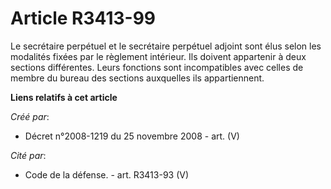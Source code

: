 # Article R3413-99

Le secrétaire perpétuel et le secrétaire perpétuel adjoint sont élus selon les modalités fixées par le règlement intérieur.
Ils doivent appartenir à deux sections différentes. Leurs fonctions sont incompatibles avec celles de membre du bureau des
sections auxquelles ils appartiennent.

**Liens relatifs à cet article**

_Créé par_:

  - Décret n°2008-1219 du 25 novembre 2008 - art. (V)

_Cité par_:

  - Code de la défense. - art. R3413-93 (V)
